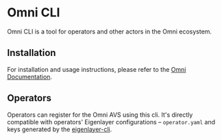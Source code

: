 # Omni CLI

Omni CLI is a tool for operators and other actors in the Omni ecosystem.

## Installation

For installation and usage instructions, please refer to the [Omni Documentation](https://docs.omni.network/operate/onboarding/register).

## Operators

Operators can register for the Omni AVS using this cli. It's directly compatible with operators' Eigenlayer configurations – `operator.yaml` and keys generated by the [eigenlayer-cli](https://github.com/Layr-Labs/eigenlayer-cli).
